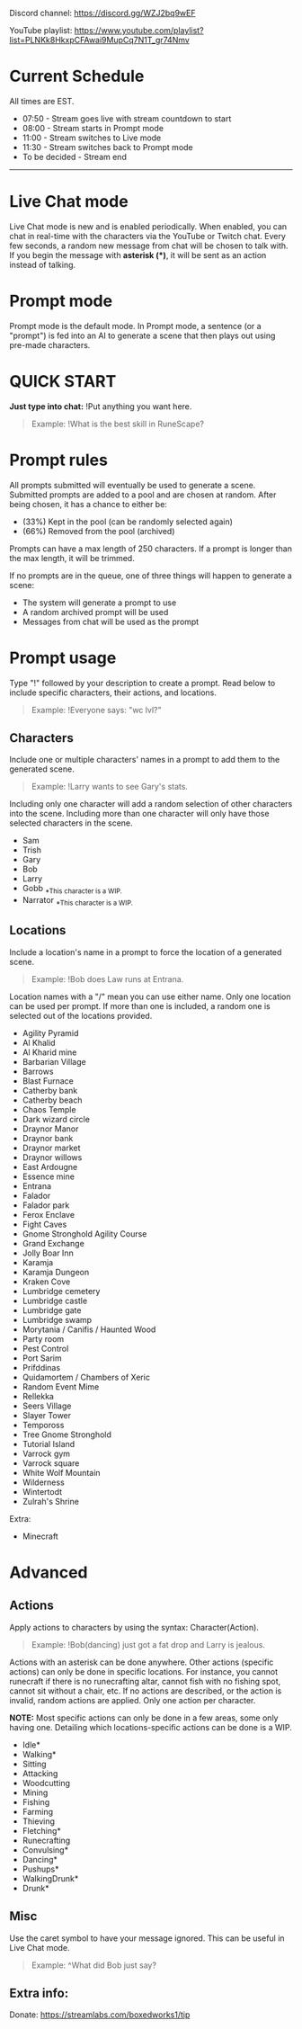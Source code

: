 Discord channel: https://discord.gg/WZJ2bq9wEF

YouTube playlist: https://www.youtube.com/playlist?list=PLNKk8HkxpCFAwai9MupCq7N1T_gr74Nmv

# Current Schedule
All times are EST.
- 07:50 - Stream goes live with stream countdown to start
- 08:00 - Stream starts in Prompt mode
- 11:00 - Stream switches to Live mode
- 11:30 - Stream switches back to Prompt mode
- To be decided - Stream end

---

# Live Chat mode
Live Chat mode is new and is enabled periodically. When enabled, you can chat in real-time with the characters via the YouTube or Twitch chat. Every few seconds, a random new message from chat will be chosen to talk with. If you begin the message with **asterisk (*)**, it will be sent as an action instead of talking.

# Prompt mode
Prompt mode is the default mode. In Prompt mode, a sentence (or a "prompt") is fed into an AI to generate a scene that then plays out using pre-made characters.

# QUICK START
**Just type into chat:** !Put anything you want here.
> Example: !What is the best skill in RuneScape?

# Prompt rules
All prompts submitted will eventually be used to generate a scene. Submitted prompts are added to a pool and are chosen at random. After being chosen, it has a chance to either be: 
- (33%) Kept in the pool (can be randomly selected again)
- (66%) Removed from the pool (archived)

Prompts can have a max length of 250 characters. If a prompt is longer than the max length, it will be trimmed.

If no prompts are in the queue, one of three things will happen to generate a scene:
- The system will generate a prompt to use
- A random archived prompt will be used
- Messages from chat will be used as the prompt
# Prompt usage
Type "!" followed by your description to create a prompt. Read below to include specific characters, their actions, and locations.
> Example: !Everyone says: "wc lvl?"

## Characters
Include one or multiple characters' names in a prompt to add them to the generated scene.
> Example: !Larry wants to see Gary's stats.

Including only one character will add a random selection of other characters into the scene. Including more than one character will only have those selected characters in the scene.
- Sam
- Trish
- Gary
- Bob
- Larry
- Gobb <sub>*This character is a WIP.</sub>
- Narrator <sub>*This character is a WIP.</sub>

## Locations
Include a location's name in a prompt to force the location of a generated scene.

> Example: !Bob does Law runs at Entrana.

Location names with a "/" mean you can use either name. Only one location can be used per prompt. If more than one is included, a random one is selected out of the locations provided.
- Agility Pyramid
- Al Khalid
- Al Kharid mine
- Barbarian Village
- Barrows
- Blast Furnace
- Catherby bank
- Catherby beach
- Chaos Temple
- Dark wizard circle
- Draynor Manor
- Draynor bank
- Draynor market
- Draynor willows
- East Ardougne
- Essence mine
- Entrana
- Falador
- Falador park
- Ferox Enclave
- Fight Caves
- Gnome Stronghold Agility Course
- Grand Exchange
- Jolly Boar Inn
- Karamja
- Karamja Dungeon
- Kraken Cove
- Lumbridge cemetery
- Lumbridge castle
- Lumbridge gate
- Lumbridge swamp
- Morytania / Canifis / Haunted Wood
- Party room
- Pest Control
- Port Sarim
- Prifddinas
- Quidamortem / Chambers of Xeric
- Random Event Mime
- Rellekka
- Seers Village
- Slayer Tower
- Tempoross
- Tree Gnome Stronghold
- Tutorial Island
- Varrock gym
- Varrock square
- White Wolf Mountain
- Wilderness
- Wintertodt
- Zulrah's Shrine
  
Extra:
- Minecraft

# Advanced

## Actions
Apply actions to characters by using the syntax: Character(Action). 

> Example: !Bob(dancing) just got a fat drop and Larry is jealous.

Actions with an asterisk can be done anywhere. Other actions (specific actions) can only be done in specific locations. For instance, you cannot runecraft if there is no runecrafting altar, cannot fish with no fishing spot, cannot sit without a chair, etc. If no actions are described, or the action is invalid, random actions are applied. Only one action per character.

**NOTE:** Most specific actions can only be done in a few areas, some only having one. Detailing which locations-specific actions can be done is a WIP.
- Idle*
- Walking*
- Sitting
- Attacking
- Woodcutting
- Mining
- Fishing
- Farming
- Thieving
- Fletching*
- Runecrafting
- Convulsing*
- Dancing*
- Pushups*
- WalkingDrunk*
- Drunk*

## Misc

Use the caret symbol to have your message ignored. This can be useful in Live Chat mode.

> Example: ^What did Bob just say?

## Extra info:
Donate: https://streamlabs.com/boxedworks1/tip
